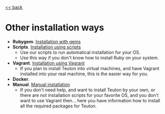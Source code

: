 [<< back](README.md)

# Other installation ways

* **Rubygem**. [Installation with gems](README.md)
* **Scripts**. [Installation using scripts](scripts.md)
    * Use our scripts to run automatical installation for your OS.
    * Use this way if you don't know how to install Ruby on your system.
* **Vagrant**. [Installation using Vagrant](vagrant.md)
    * If you plan to install Teuton into virtual machines, and have Vagrant installed into your real machine, this is the easier way for you.
* **Docker**.
* **Manual**. [Manual installation](manual.md)
    * If you don't need help, and want to install Teuton by your own, or there are not installation scripts for your favorite OS, and you don't want to use Vagrant then... here you have information how to install all the required packages for Teuton.
